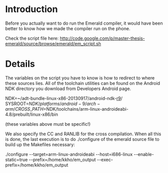 # Introduction #

Before you actually want to do run the Emerald compiler, it would have been better to know how we made the compiler run on the phone.

Check the script file here:
http://code.google.com/p/master-thesis-emerald/source/browse/emerald/em_script.sh


# Details #

The variables on the script you have to know is how to redirect to where these sources lies. All of the toolchain utilities can be found on the Android NDK directory you download from Developers Android page.

NDK=~/adt-bundle-linux-x86-20130917/android-ndk-[r9](https://code.google.com/p/master-thesis-emerald/source/detail?r=9)/
SYSROOT=$NDK/platforms/android-9/arch-arm/
CROSS\_PATH=$NDK/toolchains/arm-linux-androideabi-4.8/prebuilt/linux-x86/bin

(these variables above must be specific!)

We also specify the CC and RANLIB for the cross compilation.
When all this is done, the last execution is to do ./configure of the emerald source file to build up the Makefiles necessary:

./configure --target=arm-linux-androideabi --host=i686-linux --enable-static=true --prefix=/home/kkho/em\_output --exec-prefix=/home/kkho/em\_output